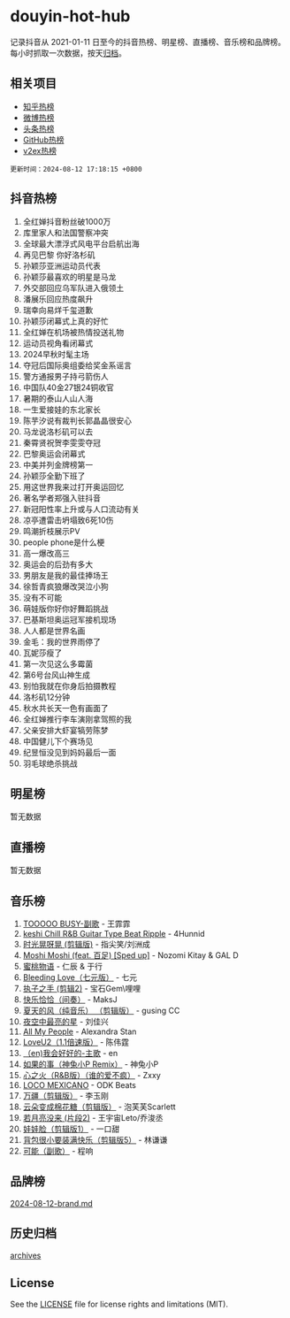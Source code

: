 # douyin-hot-hub

记录抖音从 2021-01-11 日至今的抖音热榜、明星榜、直播榜、音乐榜和品牌榜。每小时抓取一次数据，按天[归档](archives)。

## 相关项目

- [知乎热榜](https://github.com/lonnyzhang423/zhihu-hot-hub)
- [微博热榜](https://github.com/lonnyzhang423/weibo-hot-hub)
- [头条热榜](https://github.com/lonnyzhang423/toutiao-hot-hub)
- [GitHub热榜](https://github.com/lonnyzhang423/github-hot-hub)
- [v2ex热榜](https://github.com/lonnyzhang423/v2ex-hot-hub)


`更新时间：2024-08-12 17:18:15 +0800`

## 抖音热榜

1. 全红婵抖音粉丝破1000万
1. 库里家人和法国警察冲突
1. 全球最大漂浮式风电平台启航出海
1. 再见巴黎 你好洛杉矶
1. 孙颖莎亚洲运动员代表
1. 孙颖莎最喜欢的明星是马龙
1. 外交部回应乌军队进入俄领土
1. 潘展乐回应热度飙升
1. 瑞幸向易烊千玺道歉
1. 孙颖莎闭幕式上真的好忙
1. 全红婵在机场被热情投送礼物
1. 运动员视角看闭幕式
1. 2024早秋时髦主场
1. 夺冠后国际奥组委给奖金系谣言
1. 警方通报男子持弓箭伤人
1. 中国队40金27银24铜收官
1. 暑期的泰山人山人海
1. 一生爱接娃的东北家长
1. 陈芋汐说有裁判长郭晶晶很安心
1. 马龙说洛杉矶可以去
1. 秦霄贤祝贺李雯雯夺冠
1. 巴黎奥运会闭幕式
1. 中美并列金牌榜第一
1. 孙颖莎全勤下班了
1. 用这世界我来过打开奥运回忆
1. 著名学者郑强入驻抖音
1. 新冠阳性率上升或与人口流动有关
1. 凉亭遭雷击坍塌致6死10伤
1. 鸣潮折枝展示PV
1. people phone是什么梗
1. 高一爆改高三
1. 奥运会的后劲有多大
1. 男朋友是我的最佳捧场王
1. 徐哲青疯狼爆改哭泣小狗
1. 没有不可能
1. 萌娃版你好你好舞蹈挑战
1. 巴基斯坦奥运冠军接机现场
1. 人人都是世界名画
1. 金毛：我的世界雨停了
1. 瓦妮莎瘦了
1. 第一次见这么多霉菌
1. 第6号台风山神生成
1. 别怕我就在你身后拍摄教程
1. 洛杉矶12分钟
1. 秋水共长天一色有画面了
1. 全红婵推行李车演刚拿驾照的我
1. 父亲安排大虾宴犒劳陈梦
1. 中国健儿下个赛场见
1. 纪昱恒没见到妈妈最后一面
1. 羽毛球绝杀挑战

## 明星榜

暂无数据

## 直播榜

暂无数据

## 音乐榜

1. [TOOOOO BUSY-副歌](https://sf3-cdn-tos.douyinstatic.com/obj/tos-cn-ve-2774/o0fmjGZetNDjSM5EimFs2QlzBg30YgByJMRQrC) - 王霏霏
1. [keshi Chill R&B Guitar Type Beat Ripple](https://sf5-hl-cdn-tos.douyinstatic.com/obj/tos-cn-ve-2774/okQIfmitAB3HpgZQo0YCEFEACcDhQngn0fkFIC) - 4Hunnid
1. [时光晃呀晃 (剪辑版)](https://sf5-hl-cdn-tos.douyinstatic.com/obj/tos-cn-ve-2774/o8ACeQem3gwI1x3GIYGAfKG0LJebKFRJDwRwyW) - 指尖笑/刘洲成
1. [Moshi Moshi (feat. 百足) [Sped up]](https://sf3-cdn-tos.douyinstatic.com/obj/tos-cn-ve-2774/ocCPFQcXJLeroaIdQLIGAoeeYM3OAUYGDguHXz) - Nozomi Kitay & GAL D
1. [蜜桃物语](https://sf5-hl-cdn-tos.douyinstatic.com/obj/tos-cn-ve-2774/oIhOSCZtIACtYU4XQkngiW9kCBfVD1Fz9IYeqL) - 仁辰 & 于行
1. [Bleeding Love（七元版）](https://sf5-hl-cdn-tos.douyinstatic.com/obj/tos-cn-ve-2774/oEgC9eZFHQ1MfSRnrfkzFp8AayDWqAQMABBgUs) - 七元
1. [执子之手 (剪辑2)](https://sf6-cdn-tos.douyinstatic.com/obj/tos-cn-ve-2774/oUoZLQjCc31XzqsBnBQUNgeKtYPBcgbFDwtfcu) - 宝石Gem\哩哩
1. [快乐恰恰（间奏）](https://sf5-hl-cdn-tos.douyinstatic.com/obj/tos-cn-ve-2774/oMesum3HvWQXJxuMFeVYzf54o2QzH5aEBPOCAn) - MaksJ
1. [夏天的风（纯音乐） （剪辑版）](https://sf6-cdn-tos.douyinstatic.com/obj/tos-cn-ve-2774/oUzLjBZZFQAoNRmGokEeD5zfQCObp6UeFAnTa6) - gusing CC
1. [夜空中最亮的星](https://sf5-hl-cdn-tos.douyinstatic.com/obj/tos-cn-ve-2774/o4IfgGwqqnFeXEMGaS8JBzJAdayAaCeoxqbjCD) - 刘佳兴
1. [All My People](https://sf3-cdn-tos.douyinstatic.com/obj/tos-cn-ve-2774/c7773e6b7c3f4bd9b26cd85b0cfa4eff) - Alexandra Stan
1. [LoveU2（1.1倍速版）](https://sf5-hl-cdn-tos.douyinstatic.com/obj/tos-cn-ve-2774/oQMeDffLaEmgMwgCOEMAFCI6INzoFPgWdD0rsa) - 陈伟霆
1. [（en)我会好好的-主歌](https://sf3-cdn-tos.douyinstatic.com/obj/tos-cn-ve-2774/oUrYpIdrvCbA8m8yAZjbMWjUkL6tiinWMkBTs) - en
1. [如果的事（神兔小P Remix）](https://sf3-cdn-tos.douyinstatic.com/obj/tos-cn-ve-2774/okHtAffz3g4ZB0BMQn9iC9BC6AciI3xCmgQTqt) - 神兔小P
1. [心之火（R&B版）（谁的爱不疯）](https://sf5-hl-cdn-tos.douyinstatic.com/obj/tos-cn-ve-2774/okemkEDaIBBE3OosftCgMxlFkLQZRw37t36ZQv) - Zxxy
1. [LOCO MEXICANO](https://sf5-hl-cdn-tos.douyinstatic.com/obj/tos-cn-ve-2774/owxVoxJorA4ILBfsMAjU6t7O1xW9w0tS7EYzh6) - ODK Beats
1. [万疆（剪辑版）](https://sf5-hl-cdn-tos.douyinstatic.com/obj/tos-cn-ve-2774/ooG7oVgFlDTelKCjCsTTobQvbdtj1BBQXnfZd8) - 李玉刚
1. [云朵变成棉花糖（剪辑版）](https://sf3-cdn-tos.douyinstatic.com/obj/tos-cn-ve-2774/o8LC84GQLALFfXeyJmh8KE61byVQYMMeAZLfEI) - 泡芙芙Scarlett
1. [若月亮没来 (片段2)](https://sf6-cdn-tos.douyinstatic.com/obj/tos-cn-ve-2774/ocQavLLjkCOeDxGyYeIMGgNAIwJ0QXE1Ve3Fzv) - 王宇宙Leto/乔浚丞
1. [娃娃脸（剪辑版1）](https://sf5-hl-cdn-tos.douyinstatic.com/obj/tos-cn-ve-2774/oIimSCgQoNUePTAZ1Ba7TeADY4KetGYsVFeaaB) - 一口甜
1. [背包很小要装满快乐（剪辑版5）](https://sf5-hl-cdn-tos.douyinstatic.com/obj/tos-cn-ve-2774/oUqSJIiBjw2pxsBAiQRmkbZGJrlGCMBPpIW90) - 林谦谦
1. [可能（副歌）](https://sf5-hl-cdn-tos.douyinstatic.com/obj/tos-cn-ve-2774/cde1731888894259b333569393c2fb51) - 程响

## 品牌榜

[2024-08-12-brand.md](archives/2024-08-12-brand.md)

## 历史归档

[archives](archives)

## License

See the [LICENSE](LICENSE) file for license rights and limitations (MIT).

